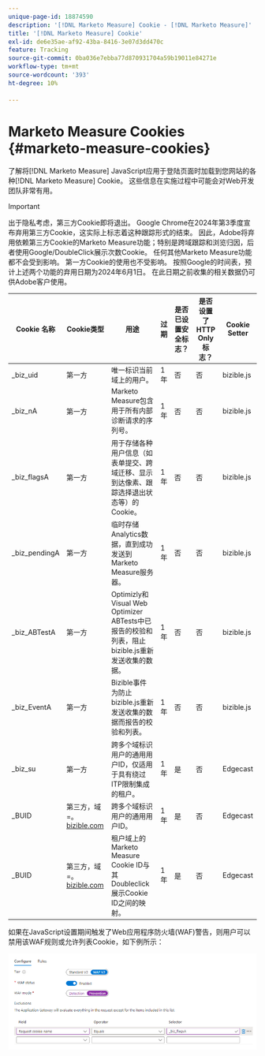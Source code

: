 ```yaml
---
unique-page-id: 18874590
description: '[!DNL Marketo Measure] Cookie - [!DNL Marketo Measure]'
title: '[!DNL Marketo Measure] Cookie'
exl-id: de6e35ae-af92-43ba-8416-3e07d3dd470c
feature: Tracking
source-git-commit: 0ba036e7ebba77d870931704a59b19011e84271e
workflow-type: tm+mt
source-wordcount: '393'
ht-degree: 10%

---
```


# Marketo Measure Cookies {#marketo-measure-cookies}

了解将[!DNL Marketo Measure] JavaScript应用于登陆页面时加载到您网站的各种[!DNL Marketo Measure] Cookie。 这些信息在实施过程中可能会对Web开发团队非常有用。

>[!IMPORTANT]
>
>出于隐私考虑，第三方Cookie即将退出。 Google Chrome在2024年第3季度宣布弃用第三方Cookie，这实际上标志着这种跟踪形式的结束。 因此，Adobe将弃用依赖第三方Cookie的Marketo Measure功能；特别是跨域跟踪和浏览归因，后者使用Google/DoubleClick展示次数Cookie。 任何其他Marketo Measure功能都不会受到影响。 第一方Cookie的使用也不受影响。 按照Google的时间表，预计上述两个功能的弃用日期为2024年6月1日。 在此日期之前收集的相关数据仍可供Adobe客户使用。

<table>
<thead>
  <tr>
    <th>Cookie 名称</th>
    <th>Cookie类型</th>
    <th>用途</th>
    <th>过期</th>
    <th>是否已设置安全标志？<br></th>
    <th>是否设置了HTTP Only标志？</th>
    <th>Cookie Setter</th>
  </tr>
</thead>
<tbody>
  <tr>
    <td>_biz_uid</td>
    <td>第一方</td>
    <td>唯一标识当前域上的用户。</td>
    <td>1 年</td>
    <td>否</td>
    <td>否</td>
    <td>bizible.js</td>
  </tr>
  <tr>
    <td>_biz_nA</td>
    <td>第一方</td>
    <td>Marketo Measure包含用于所有内部诊断请求的序列号。</td>
    <td>1 年</td>
    <td>否</td>
    <td>否</td>
    <td>bizible.js</td>
  </tr>
  <tr>
    <td>_biz_flagsA</td>
    <td>第一方</td>
    <td>用于存储各种用户信息（如表单提交、跨域迁移、显示到达像素、跟踪选择退出状态等）的Cookie。</td>
    <td>1 年</td>
    <td>否</td>
    <td>否</td>
    <td>bizible.js</td>
  </tr>
  <tr>
    <td>_biz_pendingA</td>
    <td>第一方</td>
    <td>临时存储Analytics数据，直到成功发送到Marketo Measure服务器。</td>
    <td>1 年</td>
    <td>否</td>
    <td>否</td>
    <td>bizible.js</td>
  </tr>
  <tr>
    <td>_biz_ABTestA</td>
    <td>第一方</td>
    <td>Optimizly和Visual Web Optimizer ABTests中已报告的校验和列表，阻止bizible.js重新发送收集的数据。</td>
    <td>1 年</td>
    <td>否</td>
    <td>否</td>
    <td>bizible.js</td>
  </tr>
  <tr>
    <td>_biz_EventA</td>
    <td>第一方</td>
    <td>Bizible事件为防止bizible.js重新发送收集的数据而报告的校验和列表。</td>
    <td>1 年</td>
    <td>否</td>
    <td>否</td>
    <td>bizible.js</td>
  </tr>
  <tr>
    <td>_biz_su</td>
    <td>第一方</td>
    <td>跨多个域标识用户的通用用户ID，仅适用于具有绕过ITP限制集成的租户。</td>
    <td>1 年</td>
    <td>是</td>
    <td>否</td>
    <td>Edgecast</td>
  </tr>
  <tr>
    <td>_BUID</td>
    <td>第三方，域=。<a href="https://business.adobe.com/products/marketo/bizible.html">bizible.com</a></td>
    <td>跨多个域标识用户的通用用户ID。</td>
    <td>1 年</td>
    <td>是</td>
    <td>否</td>
    <td>Edgecast</td>
  </tr>
  <tr>
    <td>_BUID</td>
    <td>第三方，域=。<a href="https://bizibly.com/">bizible.com</a></td>
    <td>租户域上的Marketo Measure Cookie ID与其Doubleclick展示Cookie ID之间的映射。</td>
    <td>1 年</td>
    <td>是</td>
    <td>否</td>
    <td>Edgecast</td>
  </tr>
</tbody>
</table>

如果在JavaScript设置期间触发了Web应用程序防火墙(WAF)警告，则用户可以禁用该WAF规则或允许列表Cookie，如下例所示：

![](assets/marketo-measure-cookies-1.png)
